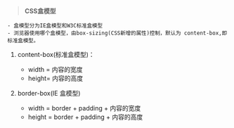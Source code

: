 > **CSS盒模型**

    - 盒模型分为IE盒模型和W3C标准盒模型
    - 浏览器使用哪个盒模型，由box-sizing(CSS新增的属性)控制，默认为 content-box,即标准盒模型。

1. content-box(标准盒模型)：
    - width = 内容的宽度
    - height= 内容的高度

2. border-box(IE 盒模型)
    - width = border + padding + 内容的宽度
    - height = border + padding + 内容的高度